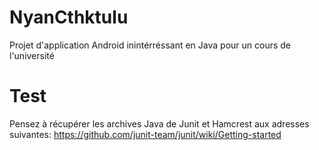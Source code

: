 # NyanCthktulu
Projet d'application Android inintérréssant en Java pour un cours de l'université

# Test
Pensez à récupérer les archives Java de Junit et Hamcrest aux adresses
suivantes:
https://github.com/junit-team/junit/wiki/Getting-started
